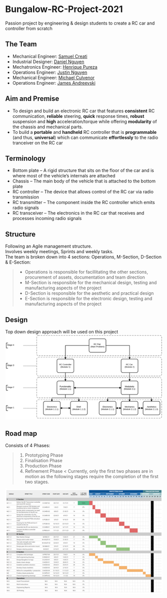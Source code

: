# Bungalow-RC-Project-2021
Passion project by engineering & design students to create a RC car and controller from scratch 
## The Team
- Mechanical Engineer:    [Samuel Creati](https://github.com/orgs/BungalowCo/people/MarshallBluey3899)
- Industrial Designer:    [Daniel Nguyen](https://github.com/orgs/BungalowCo/people/Danru153)
- Mechatronics Engineer:  [Henrique Pureza](https://github.com/orgs/BungalowCo/people/IkePureza)
- Operations Engineer:    [Justin Nguyen](https://github.com/orgs/BungalowCo/people/LANGA326)
- Mechanical Engineer:    [Michael Culvenor](https://github.com/orgs/BungalowCo/people/michaelculvenor)
- Operations Engineer:    [James Andreevski](https://github.com/orgs/BungalowCo/people/NotStrategic)
## Aim and Premise
- To design and build an electronic RC car that features **consistent** RC communication, **reliable** steering, **quick** response times, **robust** suspension and **high** acceleration/torque while offering **modularity** of the chassis and mechanical parts.
- To build a **portable** and **handheld** RC controller that is **programmable** (and thus, **universal**) which can communicate **effortlessly** to the radio tranceiver on the RC car
## Terminology
- Bottom plate – A rigid structure that sits on the floor of the car and is where most of the vehicle’s internals are attached
- Chassis – The main body of the vehicle that is attached to the bottom plate
- RC controller – The device that allows control of the RC car via radio transmission
- RC transmitter – The component inside the RC controller which emits radio signals
- RC transceiver – The electronics in the RC car that receives and processes incoming radio signals
## Structure  
Following an Agile management structure.  
Involves weekly meetings, Sprints and weekly tasks.  
The team is broken down into 4 sections: Operations, M-Section, D-Section & E-Section:
> - Operations is responsible for facillitating the other sections, procurement of assets, documentation and team direction
> - M-Section is responsible for the mechanical design, testing and manufacturing aspects of the project
> - D-Section is responsible for the aesthetic and practical design
> - E-Section is responsible for the electronic design, testing and manufacturing aspects of the project
 ## Design
Top down design approach will be used on this project
 ![Top down diagram](https://github.com/IkePureza/Bungalow-RC-Project-2021/blob/main/diagram%20(1).svg)
## Road map
Consists of 4 Phases:
> 1. Prototyping Phase
> 2. Finalisation Phase
> 3. Production Phase
> 4. Refinement Phase <
Currently, only the first two phases are in motion as the following stages require the completion of the first two stages.  

![Preliminary Gantt Chart](https://github.com/LANGA326/Bungalow-RC-Project-2021/blob/main/Preliminary%20Gantt%20Chart.png)




